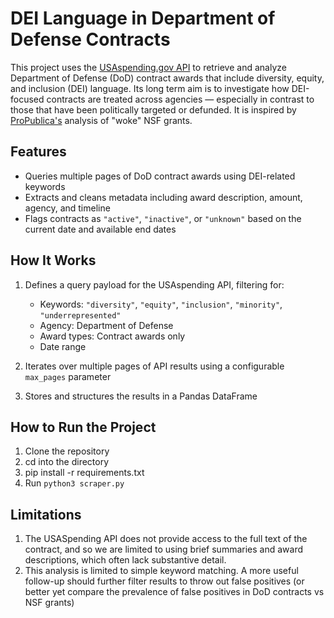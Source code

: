 # DEI Language in Department of Defense Contracts

This project uses the [USAspending.gov API](https://api.usaspending.gov/) to retrieve and analyze Department of Defense (DoD) contract awards that include diversity, equity, and inclusion (DEI) language. Its long term aim is to investigate how DEI-focused contracts are treated across agencies — especially in contrast to those that have been politically targeted or defunded. It is inspired by [ProPublica's](https://www.propublica.org/article/ted-cruz-woke-grants-national-science-foundation) analysis of "woke" NSF grants. 

## Features

- Queries multiple pages of DoD contract awards using DEI-related keywords
- Extracts and cleans metadata including award description, amount, agency, and timeline
- Flags contracts as `"active"`, `"inactive"`, or `"unknown"` based on the current date and available end dates

## How It Works

1. Defines a query payload for the USAspending API, filtering for:
   - Keywords: `"diversity"`, `"equity"`, `"inclusion"`, `"minority"`, `"underrepresented"`
   - Agency: Department of Defense
   - Award types: Contract awards only
   - Date range

2. Iterates over multiple pages of API results using a configurable `max_pages` parameter

3. Stores and structures the results in a Pandas DataFrame

## How to Run the Project

1. Clone the repository
2. cd into the directory
3. pip install -r requirements.txt
4. Run `python3 scraper.py`

## Limitations

1. The USASpending API does not provide access to the full text of the contract, and so we are limited to using brief summaries and award descriptions, which often lack substantive detail.
2. This analysis is limited to simple keyword matching. A more useful follow-up should further filter results to throw out false positives (or better yet compare the prevalence of false positives in DoD contracts vs NSF grants)
